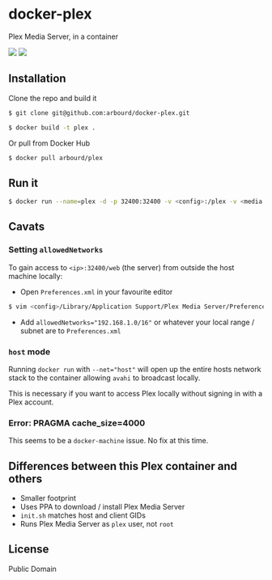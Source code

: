 # docker-plex

Plex Media Server, in a container

[![](https://images.microbadger.com/badges/version/arbourd/plex.svg)](http://microbadger.com/images/arbourd/plex "Get your own version badge on microbadger.com") [![](https://images.microbadger.com/badges/image/arbourd/plex.svg)](http://microbadger.com/images/arbourd/plex "Get your own image badge on microbadger.com")

## Installation

Clone the repo and build it

```bash
$ git clone git@github.com:arbourd/docker-plex.git

$ docker build -t plex .
```

Or pull from Docker Hub

```bash
$ docker pull arbourd/plex
```

## Run it

```bash
$ docker run --name=plex -d -p 32400:32400 -v <config>:/plex -v <media path>:/audiovisual arbourd/plex
```

## Cavats

### Setting `allowedNetworks`

To gain access to `<ip>:32400/web` (the server) from outside the host machine locally:

* Open `Preferences.xml` in your favourite editor

```bash
$ vim <config>/Library/Application Support/Plex Media Server/Preferences.xml
```

* Add `allowedNetworks="192.168.1.0/16"` or whatever your local range / subnet are to `Preferences.xml`

### `host` mode

Running `docker run` with `--net="host"` will open up the entire hosts network stack to the container allowing `avahi` to broadcast locally.

This is necessary if you want to access Plex locally without signing in with a Plex account.

### Error: PRAGMA cache_size=4000

This seems to be a `docker-machine` issue. No fix at this time.

## Differences between this Plex container and others

* Smaller footprint
* Uses PPA to download / install Plex Media Server
* `init.sh` matches host and client GIDs
* Runs Plex Media Server as `plex` user, not `root`

## License

Public Domain

